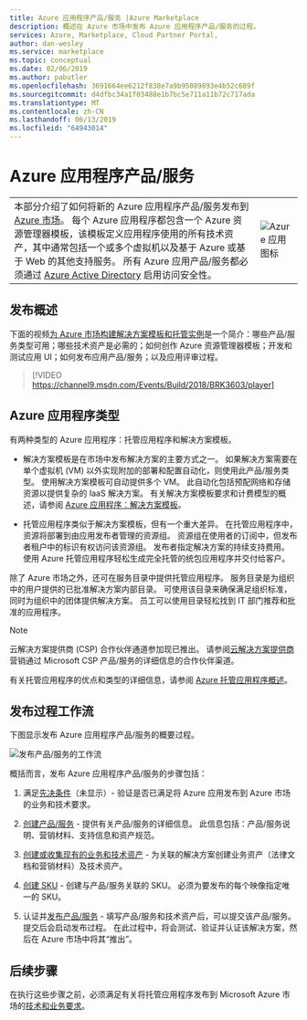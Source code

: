```yaml
---
title: Azure 应用程序产品/服务 |Azure Marketplace
description: 概述在 Azure 市场中发布 Azure 应用程序产品/服务的过程。
services: Azure, Marketplace, Cloud Partner Portal,
author: dan-wesley
ms.service: marketplace
ms.topic: conceptual
ms.date: 02/06/2019
ms.author: pabutler
ms.openlocfilehash: 3691664ee6212f838e7a9b95089893e4b52c689f
ms.sourcegitcommit: d4dfbc34a1f03488e1b7bc5e711a11b72c717ada
ms.translationtype: MT
ms.contentlocale: zh-CN
ms.lasthandoff: 06/13/2019
ms.locfileid: "64943014"
---
```

# <a name="azure-application-offer"></a>Azure 应用程序产品/服务

|    |    |
|-----------------------------------------------------------------|------------------------------------------|
| <div class="body"> 本部分介绍了如何将新的 Azure 应用程序产品/服务发布到 [Azure 市场](https://azuremarketplace.microsoft.com)。  每个 Azure 应用程序都包含一个 Azure 资源管理器模板，该模板定义应用程序使用的所有技术资产，其中通常包括一个或多个虚拟机以及基于 Azure 或基于 Web 的其他支持服务。 所有 Azure 应用产品/服务都必须通过 [Azure Active Directory](https://docs.microsoft.com/azure/active-directory/) 启用访问安全性。  </div> | ![Azure 应用图标](./media/azureapp-icon1.png)  |

## <a name="publishing-overview"></a>发布概述

下面的视频[为 Azure 市场构建解决方案模板和托管实例](https://channel9.msdn.com/Events/Build/2018/BRK3603)是一个简介：哪些产品/服务类型可用；哪些技术资产是必需的；如何创作 Azure 资源管理器模板；开发和测试应用 UI；如何发布应用产品/服务；以及应用评审过程。

>[!VIDEO https://channel9.msdn.com/Events/Build/2018/BRK3603/player]


## <a name="types-of-azure-applications"></a>Azure 应用程序类型

有两种类型的 Azure 应用程序：托管应用程序和解决方案模板。 

- 解决方案模板是在市场中发布解决方案的主要方式之一。 如果解决方案需要在单个虚拟机 (VM) 以外实现附加的部署和配置自动化，则使用此产品/服务类型。 使用解决方案模板可自动提供多个 VM。 此自动化包括预配网络和存储资源以提供复杂的 IaaS 解决方案。 有关解决方案模板要求和计费模型的概述，请参阅 [Azure 应用程序：解决方案模板](https://docs.microsoft.com/azure/marketplace/marketplace-solution-templates)。

- 托管应用程序类似于解决方案模板，但有一个重大差异。 在托管应用程序中，资源将部署到由应用发布者管理的资源组。 资源组在使用者的订阅中，但发布者租户中的标识有权访问该资源组。 发布者指定解决方案的持续支持费用。 使用 Azure 托管应用程序轻松生成完全托管的统包应用程序并交付给客户。

除了 Azure 市场之外，还可在服务目录中提供托管应用程序。 服务目录是为组织中的用户提供的已批准解决方案内部目录。 可使用该目录来确保满足组织标准，同时为组织中的团体提供解决方案。 员工可以使用目录轻松找到 IT 部门推荐和批准的应用程序。

>[!Note]
>云解决方案提供商 (CSP) 合作伙伴通道参加现已推出。  请参阅[云解决方案提供商](../../cloud-solution-providers.md)营销通过 Microsoft CSP 产品/服务的详细信息的合作伙伴渠道。

有关托管应用程序的优点和类型的详细信息，请参阅 [Azure 托管应用程序概述](https://docs.microsoft.com/azure/managed-applications/overview)。


## <a name="publishing-process-workflow"></a>发布过程工作流

下图显示发布 Azure 应用程序产品/服务的概要过程。

![发布产品/服务的工作流](./media/new-offer-process.png)

概括而言，发布 Azure 应用程序产品/服务的步骤包括：

1. 满足[先决条件](./cpp-prerequisites.md)（未显示）- 验证是否已满足将 Azure 应用发布到 Azure 市场的业务和技术要求。 

1. [创建产品/服务](./cpp-create-offer.md) - 提供有关产品/服务的详细信息。 此信息包括：产品/服务说明、营销材料、支持信息和资产规范。

1. [创建或收集现有的业务和技术资产](./cpp-create-technical-assets.md) - 为关联的解决方案创建业务资产（法律文档和营销材料）及技术资产。

1. [创建 SKU](./cpp-skus-tab.md) - 创建与产品/服务关联的 SKU。 必须为要发布的每个映像指定唯一的 SKU。

1. 认证并[发布产品/服务](./cpp-publish-offer.md) - 填写产品/服务和技术资产后，可以提交该产品/服务。 提交后会启动发布过程。 在此过程中，将会测试、验证并认证该解决方案，然后在 Azure 市场中将其“推出”。

## <a name="next-steps"></a>后续步骤

在执行这些步骤之前，必须满足有关将托管应用程序发布到 Microsoft Azure 市场的[技术和业务要求](./cpp-prerequisites.md)。
